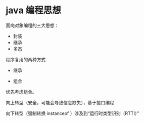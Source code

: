 # java 编程思想

面向对象编程的三大思想：

- 封装
- 继承
- 多态

程序复用的两种方式

- 继承

- 组合

优先考虑组合。

向上转型（安全，可能会导致信息缺失），基于接口编程

向下转型（强制转换 instanceof ）涉及到“运行时类型识别（RTTI）”